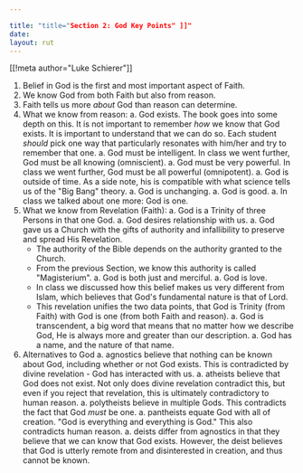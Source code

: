 ```yaml
---

title: "title="Section 2: God Key Points" ]]"
date: 
layout: rut
---
```


[[!meta author="Luke Schierer"]]

1. Belief in God is the first and most important aspect of Faith.
1. We know God from both Faith but also from reason.
1. Faith tells us more *about* God than reason can determine.
1. What we know from reason:
   a. God exists.  The book goes into some depth on this.  It is not important
      to remember *how* we know that God exists.  It is important to understand
      that we can do so.  Each student *should* pick one way that particularly
      resonates with him/her and try to remember that one. 
   a. God must be intelligent.  In class we went further, God must be all knowing
      (omniscient).
   a. God must be very powerful.  In class we went further, God must be all
      powerful (omnipotent). 
   a. God is outside of time.  As a side note, his is compatible with what
      science tells us of the "Big Bang" theory.
   a. God is unchanging.
   a. God is good.
   a. In class we talked about one more: God is one.
1. What we know from Revelation (Faith):
   a. God is a Trinity of three Persons in that one God.
   a. God desires relationship with us.
   a. God gave us a Church with the gifts of authority and infallibility to
      preserve and spread His Revelation.
      * The authority of the Bible depends on the authority granted to the
        Church.
      * From the previous Section, we know this authority is called
        "Magisterium".
   a. God is both just and merciful.
   a. God is love.
      * In class we discussed how this belief makes us very different from
        Islam, which believes that God's fundamental nature is that of Lord.
      * This revelation unifies the two data points, that God is Trinity (from
        Faith) with God is one (from both Faith and reason). 
   a. God is transcendent, a big word that means that no matter how we describe
      God, He is always more and greater than our description. 
   a. God has a name, and the nature of that name. 
1. Alternatives to God
   a. agnostics believe that nothing can be known about God, including whether
      or not God exists.  This is contradicted by divine revelation - God has
      interacted with us.
   a. atheists believe that God does not exist.  Not only does divine revelation
      contradict this, but even if you reject that revelation, this is
      ultimately contradictory to human reason.
   a. polytheists believe in multiple Gods.  This contradicts the fact that God
      *must* be one.
   a. pantheists equate God with all of creation.  "God is everything and
      everything is God."  This also contradicts human reason.
   a. deists differ from agnostics in that they believe that we can know that
      God exists.  However, the deist believes that God is utterly remote from
      and disinterested in creation, and thus cannot be known. 

